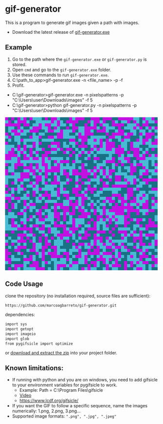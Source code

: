 # gif-generator

This is a program to generate gif images given a path with images.

* Download the latest release of [gif-generator.exe](https://github.com/marcoagbarreto/gif-generator/releases/download/v0.1.0/gif-generator.exe)

## Example

1. Go to the path where the ``gif-generator.exe`` or ``gif-generator.py`` is stored.
2. Open ``cmd`` and go to the ``gif-generator.exe`` folder.
3. Use these commands to run ``gif-generator.exe``.
4. C:\path_to_app\>gif-generator.exe -n <file_name> -p <path> -f <fps>
5. Profit.

* C:\gif-generator>gif-generator.exe -n pixelspatterns -p "C:\Users\user\Downloads\images" -f 5
* C:\gif-generator>python gif-generator.py -n pixelspatterns -p "C:\Users\user\Downloads\images" -f 5

![example](pixelspatterns.gif)

## Code Usage

clone the repository (no installation required, source files are sufficient):
        
    https://github.com/marcoagbarreto/gif-generator.git

dependencies:

    import sys
    import getopt
    import imageio
    import glob
    from pygifsicle import optimize

or [download and extract the zip](https://github.com/marcoagbarreto/gif-generator/archive/main.zip) into your project folder.

## Known limitations:
* If running with python and you are on windows, you need to add gifsicle to your environment variables for pygifsicle to work.
  * Example: Path = C:\Program Files\gifsicle 
  * [Video](https://www.youtube.com/watch?v=5gdhQyP9Eog&t=125s)
  * https://www.lcdf.org/gifsicle/ 
* If you want the GIF to follow a specific sequence, name the images numerically: 1.png, 2.png, 3.png...
* Supported image formats: ``".png", ".jpg", ".jpeg"``


